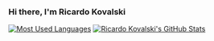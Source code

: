 ### Hi there, I'm Ricardo Kovalski

[![Most Used Languages](https://github-readme-stats.vercel.app/api/top-langs/?username=ricardokovalski&layout=compact&theme=nord)](https://github-readme-stats.vercel.app/api/top-langs/?username=ricardokovalski&layout=compact&theme=nord)
[![Ricardo Kovalski's GitHub Stats](https://github-readme-stats.vercel.app/api?username=ricardokovalski&hide=contribs&line_height=24&custom_title=Ricardo%20Kovalski's%20GitHub%20Stats&count_private=true&include_all_commits=true&show_icons=true&theme=nord)](https://github.com/ricardokovalski)

